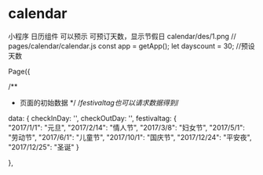 # calendar
小程序  日历组件 
可以预示 可预订天数，显示节假日
calendar/des/1.png
// pages/calendar/calendar.js
const app = getApp();
let dayscount = 30; //预设天数

Page({

  /**
   * 页面的初始数据
   */
	/*festivaltag也可以请求数据得到*/
        
  
  data: {
    checkInDay: '',
    checkOutDay: '',
    festivaltag: {   	
      "2017/1/1": "元旦",
      "2017/2/14": "情人节",
      "2017/3/8": "妇女节",
      "2017/5/1": "劳动节",
      "2017/6/1": "儿童节",
      "2017/10/1": "国庆节",
      "2017/12/24": "平安夜",
      "2017/12/25": "圣诞"
    }

  },

